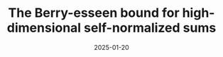 ---
layout: default 
title: "The Berry-esseen bound for high-dimensional self-normalized sums"
authors: Woonyoung Chang<small>*</small>, Kenta Takatsu<small>*</small>, Konrad Urban<small>*</small> and Arun Kuchibhotla (<small>*</small>alphabetical order)
year: 2025+
link: https://arxiv.org/abs/2501.08979
date: "2025-01-20"
category: Selected Papers
---